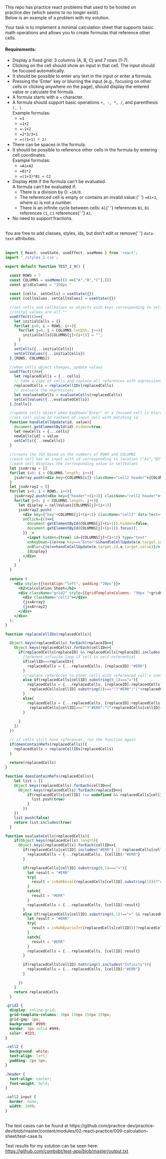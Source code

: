  This repo has practice react problems that used to be hosted on practice.dev (which seems to no longer exist).
 <br/>
 Below is an example of a problem with my solution.
 
 
 <div>
  Your task is to implement a minimal calculation sheet that supports basic
  math operations and allows you to create formulas that reference other
  cells.
  <br />
  <h4>Requirements:</h4>
  <ul>
    <li>Display a fixed grid: 3 columns (A, B, C) and 7 rows (1-7).</li>
    <li>
      Clicking on the cell should show an input in that cell. The input
      should be focused automatically.
    </li>
    <li>
      It should be possible to enter any text in the input or enter a
      formula.
    </li>
    <li>
      Pressing the 'Enter' key or blurring the input (e.g., focusing on
      other cells or clicking anywhere on the page), should display the
      entered value or calculate the formula.
    </li>
    <li>
      A formula starts with a <code>=</code> character.
    </li>
    <li>
      A formula should support basic operations <code>+, -, *, /</code>, and
      parenthesis <code>(, )</code>.
      <br />
      Example formulas:
      <ul>
        <li>
          <code>=1</code>
        </li>
        <li>
          <code>=1+2</code>
        </li>
        <li>
          <code>=-1+2</code>
        </li>
        <li>
          <code>=2*3/3+1</code>
        </li>
        <li>
          <code>=((1+1) * 2)</code>
        </li>
      </ul>
    </li>
    <li>There can be spaces in the formula.</li>
    <li>
      It should be possible to reference other cells in the formula by
      entering cell coordinates.
      <br />
      Example formulas:
      <ul>
        <li>
          <code>=A1+A2</code>
        </li>
        <li>
          <code>=B1*2</code>
        </li>
        <li>
          <code>=(1+3)*B1 + C2</code>
        </li>
      </ul>
    </li>
    <li>
      Display <code>#ERR</code> if the formula can't be evaluated.
      <br />A formula can't be evaluated if:
      <ul>
        <li>
          There is a division by 0: <code>=10/0</code>.
        </li>
        <li>
          The referenced cell is empty or contains an invalid value:{' '}
          <code>=A1+3</code>, where <code>A1</code> is not a number.
        </li>
        <li>
          There is an infinite cycle between cells: <code>A1</code>{' '}
          references <code>B1</code>, <code>B1</code>
          references <code>C1</code>, <code>C1</code> references{' '}
          <code>A1</code>.
        </li>
      </ul>
    </li>
    <li>No need to support fractions.</li>
  </ul>
  <br />
  You are free to add classes, styles, ids, but don't edit or remove{' '}
  <code>data-test</code> attributes.
</div>
<br/>


```jsx
import { React, useState, useEffect, useMemo } from 'react';
import './styles_2.css';

export default function TEST_2_9() {

  const ROWS = 7
  const COLUMNS = useMemo(() =>["A","B","C"],[])
  const gridColumns = "150px "
  
  const [cells, setCells] = useState({})
  const [cellValues, setCellValues] = useState({})

  //set cells and cellValues as objects with keys corresponding to cell locations ("A1", "B2", ...)
  //inital values are all ""
  useEffect(()=>{
    let initialCells = {}
    for(let i=0; i < ROWS; i++){
      for(let j=0; j < COLUMNS.length; j++){
        initialCells[COLUMNS[j]+(i+1)] = "";
      }
    }
    setCells({...initialCells})
    setCellValues({...initialCells})
  },[ROWS, COLUMNS])

  //when cells object changes, update values
  useEffect(()=>{
    let replacedCells = {...cells}
    // take a copy of cells and replace all references with expressions
    replacedCells = replaceCellIDs(replacedCells)
    // evaluate the expressions
    let evaluatedCells = evaluateCells(replacedCells)
    setCellValues({...evaluatedCells})
  },[cells])

  //update cells object when keyDown="Enter" or a focused cell is blurred
  //set cell value to content of input cell with matching id
  function handleCellUpdate(id, value){
    document.getElementById(id).hidden=true;
    let newCells = {...cells}
    newCells[id] = value
    setCells({...newCells})
  }
  
  //create the JSX based on the numbers of ROWS and COLUMNS
  //each cell has an input with id corresponding to location ("A1","B2", ...)
  //each cell displays the corresponding value in cellValues
  let jsxArray = []
  for(let i=0; i < COLUMNS.length; i++){
    jsxArray.push(<div key={COLUMNS[i]} className="cell2 header">{COLUMNS[i]}</div>)
  }  
  let jsxArray2 = []
  for(let i=0; i < ROWS; i++){
    jsxArray2.push(<div key={"header"+(i+1)} className="cell2 header">{i+1}</div>)
    for(let j=0; j < COLUMNS.length; j++){
      let display = cellValues[COLUMNS[j]+(i+1)]
      jsxArray2.push(   
        <div key={"key"+COLUMNS[j]+(i+1)} className="cell2" data-test={COLUMNS[j]+(i+1)} 
        onClick={()=>{
          document.getElementById(COLUMNS[j]+(i+1)).hidden=false;
          document.getElementById(COLUMNS[j]+(i+1)).focus();
        }}  >
          <input hidden={true} id={COLUMNS[j]+(i+1)} type="text"  
          onKeyDown={(e)=>e.key==="Enter"&&handleCellUpdate(e.target.id,e.target.value)}
          onBlur={(e)=>handleCellUpdate(e.target.id,e.target.value)}/>
          {display}
        </div>
      )
    }
  }
  
  return (
    <div style={{textAlign:"left", padding:"20px"}}>
      <h2>Calculation Sheet</h2>
      <div className="grid2" style={{gridTemplateColumns: "30px "+gridColumns.repeat(COLUMNS.length)}}>
        <div className="cell2"></div>
        {jsxArray}
        {jsxArray2}
      </div>
    </div>
  );
}

function replaceCellIDs(replacedCells){

  Object.keys(replacedCells).forEach(replaceID=>{
    Object.keys(replacedCells).forEach(cellID=>{    
      if(replacedCells[replaceID] && replacedCells[replaceID].includes(cellID)){
        //prevent infinite loop if cell is self-referential
        if(cellID===replaceID){
          replacedCells = {...replacedCells, [replaceID]:"#ERR"}
        }
        //replace references to other cells with referenced cell's content
        else if(replacedCells[cellID].substring(0,1)==="="){
          replacedCells = {...replacedCells, [replaceID]:replacedCells[replaceID].replace(cellID,
           replacedCells[cellID].substring(1)===""?"#ERR":"("+replacedCells[cellID].substring(1)+")")}  
        }
        else{
          replacedCells = {...replacedCells, [replaceID]:replacedCells[replaceID].replace(cellID,
           replacedCells[cellID]===""?"#ERR":"("+replacedCells[cellID]+")")}
        }
        
      }
    }) 
  })

  // if cells still have references, run the function again
  if(doesContainRefs(replacedCells)){
    replacedCells = replaceCellIDs(replacedCells)
  }
  
  return(replacedCells)
}

function doesContainRefs(replacedCells){
    let list = []
    Object.keys(replacedCells).forEach(cellID=>{
      Object.keys(replacedCells).forEach(replaceID=>{
          if(replacedCells[cellID] !== undefined && replacedCells[cellID].includes(replaceID)){
            list.push(true)
          }
        })
    })
    list.push(false)
    return list.includes(true)
  }

function evaluateCells(replacedCells){
    if(Object.keys(replacedCells).length){
      Object.keys(replacedCells).forEach(cellID=>{
        if(replacedCells[cellID].includes("#ERR") || replacedCells[cellID].includes("//")){
          replacedCells = {...replacedCells, [cellID]:"#ERR"}
        }

        if(replacedCells[cellID].substring(0,1)==="="){
          let result = "#ERR"
          try{
            result = isNaN(eval(replacedCells[cellID].substring(1)))?"#ERR":eval(replacedCells[cellID].substring(1))
          }
          catch{
            result = "#ERR"
          }
          replacedCells = {...replacedCells, [cellID]:result}
        }
        else if(replacedCells[cellID].substring(0,1)!=="=" && replacedCells[cellID]!==""){
          let result = "#ERR"
          try{
            result = isNaN(parseInt(replacedCells[cellID]))?replacedCells[cellID]:parseInt(replacedCells[cellID])
          }
          catch{
            result = "#ERR"
          }
          replacedCells = {...replacedCells, [cellID]:result}
        }

        if(replacedCells[cellID].toString().includes("Infinity")){
          replacedCells = {...replacedCells, [cellID]:"#ERR"} 
        }

      })  
    }
    return replacedCells
  }
```
```css
.grid2 {
  display: inline-grid;
  grid-template-columns: 30px 150px 150px 150px;
  grid-gap: 1px;
  background: #999;
  border: 1px solid #999;
  color: #333;
}

.cell2 {
  background: white;
  text-align: left;
  padding: 2px 5px;
}

.header {
  text-align: center;
  font-weight: bold;
}

.cell2 input {
  border: none;
  width: 100%;
}

```
<br/>
The test cases can be found at https://github.com/practice-dev/practice-dev/blob/master/content/modules/02-react-practice/009-calculation-sheet/test-case.ts

Test results for my solution can be seen here: https://github.com/combsbt/test-app/blob/master/output.txt
